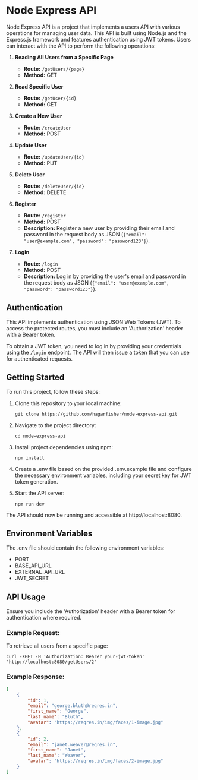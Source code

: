 # Node Express API

Node Express API is a project that implements a users API with various operations for managing user data. This API is built using Node.js and the Express.js framework and features authentication using JWT tokens. Users can interact with the API to perform the following operations:

1. **Reading All Users from a Specific Page**
   - **Route:** `/getUsers/{page}`
   - **Method:** GET

2. **Read Specific User**
   - **Route:** `/getUser/{id}`
   - **Method:** GET

3. **Create a New User**
   - **Route:** `/createUser`
   - **Method:** POST

4. **Update User**
   - **Route:** `/updateUser/{id}`
   - **Method:** PUT

5. **Delete User**
   - **Route:** `/deleteUser/{id}`
   - **Method:** DELETE

6. **Register**
   - **Route:** `/register`
   - **Method:** POST
   - **Description:** Register a new user by providing their email and password in the request body as JSON (`{"email": "user@example.com", "password": "password123"}`).

7. **Login**
   - **Route:** `/login`
   - **Method:** POST
   - **Description:** Log in by providing the user's email and password in the request body as JSON (`{"email": "user@example.com", "password": "password123"}`).


## Authentication

This API implements authentication using JSON Web Tokens (JWT). To access the protected routes, you must include an 'Authorization' header with a Bearer token.

To obtain a JWT token, you need to log in by providing your credentials using the `/login` endpoint. The API will then issue a token that you can use for authenticated requests.

## Getting Started

To run this project, follow these steps:

1. Clone this repository to your local machine:

   ```shell
   git clone https://github.com/hagarfisher/node-express-api.git

2. Navigate to the project directory:
   ```shell
   cd node-express-api

3. Install project dependencies using npm:
   ```shell
   npm install

4. Create a .env file based on the provided .env.example file and configure the necessary environment variables, including your secret key for JWT token generation.

5. Start the API server:
   ```shell
   npm run dev

The API should now be running and accessible at http://localhost:8080.

## Environment Variables

The .env file should contain the following environment variables:
- PORT
- BASE_API_URL
- EXTERNAL_API_URL
- JWT_SECRET

## API Usage
Ensure you include the 'Authorization' header with a Bearer token for authentication where required.
### Example Request:
To retrieve all users from a specific page:
```shell
curl -XGET -H 'Authorization: Bearer your-jwt-token' 'http://localhost:8080/getUsers/2'
```

### Example Response:
```json
[
    {
        "id": 1,
        "email": "george.bluth@reqres.in",
        "first_name": "George",
        "last_name": "Bluth",
        "avatar": "https://reqres.in/img/faces/1-image.jpg"
    },
    {
        "id": 2,
        "email": "janet.weaver@reqres.in",
        "first_name": "Janet",
        "last_name": "Weaver",
        "avatar": "https://reqres.in/img/faces/2-image.jpg"
    }
]
```
